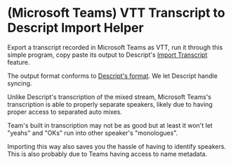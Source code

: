 # (Microsoft Teams) VTT Transcript to Descript Import Helper

Export a transcript recorded in Microsoft Teams as VTT, run it through this simple program, copy paste its output to
Descript's [Import Transcript][import_trans] feature.

The output format conforms to [Descript's format][output_format]. We let Descript handle syncing.

Unlike Descript's transcription of the mixed stream, Microsoft Teams's transcription is able to properly separate
speakers, likely due to having proper access to separated auto mixes.

Team's built in transcription may not be as good but at least it won't let "yeahs" and "OKs" run into other speaker's
"monologues".

Importing this way also saves you the hassle of having to identify speakers. This is also probably due to Teams having
access to name metadata.

[import_trans]: https://help.descript.com/hc/en-us/articles/360042210632-Import-Transcript
[output_format]: https://help.descript.com/hc/en-us/articles/360042639691